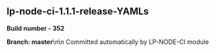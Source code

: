 ## lp-node-ci-1.1.1-release-YAMLs

**Build number - 352**

**Branch: master**\n\n Committed automatically by LP-NODE-CI module